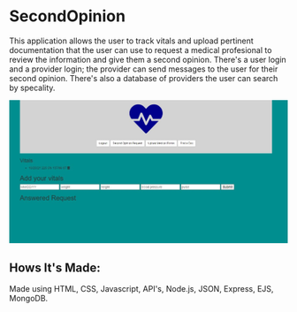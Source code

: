 # SecondOpinion

This application allows the user to track vitals and upload pertinent documentation that the user can use to request a medical profesional to review the information 
and give them a second opinion. There's a user login and a provider login; the provider can send messages to the user for their second opinion. There's also a database
of providers the user can search by specality. 

![screenshot](https://raw.githubusercontent.com/KristoferWhitfield/SecondOpinion/main/userpage.JPG)

## Hows It's Made:

Made using HTML, CSS, Javascript, API's, Node.js, JSON, Express, EJS, MongoDB.



